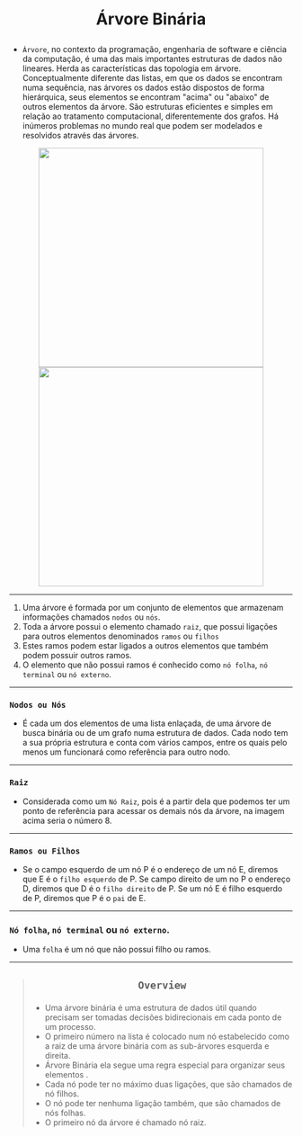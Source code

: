 # <p align="center"> Árvore Binária </p>
* `Árvore`, no contexto da programação, engenharia de software e ciência da computação, é uma das mais importantes estruturas de dados não lineares. 
Herda as características das topologia em árvore. Conceptualmente diferente das listas, em que os dados se encontram numa sequência, nas árvores 
os dados estão dispostos de forma hierárquica, seus elementos se encontram "acima" ou "abaixo" de outros elementos da árvore.
São estruturas eficientes e simples em relação ao tratamento computacional, diferentemente dos grafos. Há inúmeros problemas 
no mundo real que podem ser modelados e resolvidos através das árvores.


<p align="center"> 
<img src="https://algol.dev/wp-content/uploads/2020/10/trees_01b.png" height="390" width="400"> <img src="https://barbudinhoweb.files.wordpress.com/2014/10/grafico-1-743037.jpg"  height="390"  width="400">
</p>

---

1. Uma árvore é formada por um conjunto de elementos que armazenam informações chamados `nodos` ou `nós`.
2. Toda a árvore possui o elemento chamado `raiz`, que possui ligações para outros elementos denominados `ramos` ou `filhos`
3. Estes ramos podem estar ligados a outros elementos que também podem possuir outros ramos.
4. O elemento que não possui ramos é conhecido como `nó folha`, `nó terminal` ou `nó externo`.

---

### `Nodos ou Nós`
* É cada um dos elementos de uma lista enlaçada, de uma árvore de busca binária ou de 
um grafo numa estrutura de dados. Cada nodo tem a sua própria estrutura e conta com vários campos, entre os quais pelo menos um funcionará como 
referência para outro nodo.

---

### `Raiz`
* Considerada como um `Nó Raiz`, pois é a partir dela que podemos ter um ponto de referência para acessar os demais nós da árvore, na imagem acima seria o número 8.

---

### `Ramos ou Filhos`
* Se o campo esquerdo de um nó P é o endereço de um nó E, diremos que E é o `filho esquerdo` de P.  Se campo direito de um no P  o endereço D, diremos que D é o 
`filho direito` de P. Se um nó E é filho esquerdo de P, diremos que P é o `pai` de E. 

---

### `Nó folha`, `nó terminal` ou `nó externo`.
* Uma `folha` é um nó que não possui filho ou ramos.

---
> ## <p align="center"> `Overview` </p>
> * Uma árvore binária é uma estrutura de dados útil quando precisam ser tomadas decisões bidirecionais em cada ponto de um processo. 
> * O primeiro número na lista é colocado num nó estabelecido como a raiz de uma árvore binária com as sub-árvores esquerda e direita.
> * Árvore Binária ela segue uma regra especial para organizar seus elementos .
> * Cada nó pode ter no máximo duas ligações, que são chamados de nó filhos.
> * O nó pode ter nenhuma ligação também, que são chamados de nós folhas. 
> * O primeiro nó da árvore é chamado nó raiz.


